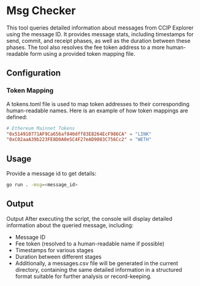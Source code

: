 # Msg Checker

This tool queries detailed information about messages from CCIP Explorer using the message ID. It provides message stats, including timestamps for send, commit, and receipt phases, as well as the duration between these phases. The tool also resolves the fee token address to a more human-readable form using a provided token mapping file.

## Configuration

### Token Mapping

A tokens.toml file is used to map token addresses to their corresponding human-readable names. Here is an example of how token mappings are defined:

```toml
# Ethereum Mainnet Tokens
"0x514910771AF9Ca656af840dff83E8264EcF986CA" = "LINK"
"0xC02aaA39b223FE8D0A0e5C4F27eAD9083C756Cc2" = "WETH"
```

## Usage

Provide a message id to get details:

```bash
go run . -msg=<message_id>
```

## Output

Output
After executing the script, the console will display detailed information about the queried message, including:

* Message ID
* Fee token (resolved to a human-readable name if possible)
* Timestamps for various stages
* Duration between different stages
* Additionally, a messages.csv file will be generated in the current directory, containing the same detailed information in a structured format suitable for further analysis or record-keeping.